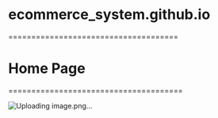 # ecommerce_system.github.io
 ===================================== 
 
# Home Page
======================================

![Uploading image.png…]()
